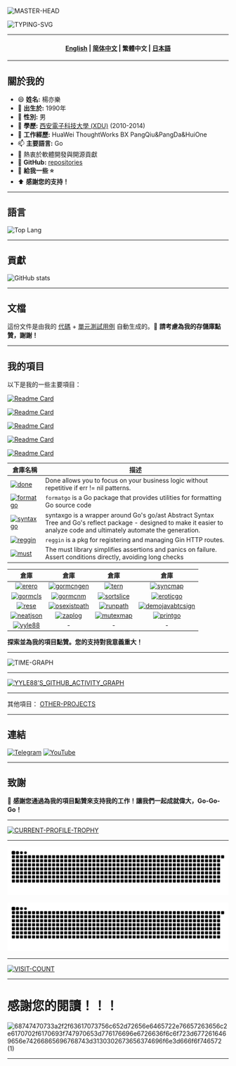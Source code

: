 ![MASTER-HEAD](https://user-images.githubusercontent.com/74038190/213910845-af37a709-8995-40d6-be59-724526e3c3d7.gif)

![TYPING-SVG](https://readme-typing-svg.demolab.com?font=Fira+Code&size=33&pause=1000&color=EBE912&width=999&lines=Hi+there+%F0%9F%91%8B%2C+Welcome+to+my+Page+%F0%9F%91%8B%2C+I'm+yyle88)

---

<!-- 这是一个注释，它不会在渲染时显示出来，这是语言选择的起始位置 -->

<h4 align="center"><a href="./README.md">English</a> | <a href="./README.zh.md">简体中文</a> | <strong>繁體中文</strong> | <a href="./README.ja.md">日本語</a></h4>

<!-- 这是一个注释，它不会在渲染时显示出来，这是语言选择的终止位置 -->

---

## 關於我的

- 😄 **姓名:** 楊亦樂
- 🔭 **出生於:** 1990年
- 🌱 **性別:** 男
- 👯 **學歷:** [西安電子科技大學 (XDU)](https://www.xidian.edu.cn/) (2010-2014)
- 💼 **工作經歷:** HuaWei ThoughtWorks BX PangQiu&PangDa&HuiOne
- 📫 **主要語言:** Go
- 💬 熱衷於軟體開發與開源貢獻
- 🔗 **GitHub:** [repositories](https://github.com/yyle88?tab=repositories&type=public&sort=stargazers)
- 🌟 **給我一些 ⭐**
- ⬆️ **感謝您的支持！**

---

## 語言

![Top Lang](https://github-readme-stats.vercel.app/api/top-langs/?username=yyle88&hide=html)

---

## 貢獻

![GitHub stats](https://github-readme-stats.vercel.app/api?username=yyle88&show_icons=true&theme=radical&show=reviews,prs_merged,prs_merged_percentage&hide=contribs)

---

## 文檔

這份文件是由我的 [代碼](yyle88.go) + [單元測試用例](yyle88_test.go) 自動生成的。🌟 **請考慮為我的存儲庫點贊，謝謝！**

---

## 我的項目

以下是我的一些主要項目：

[![Readme Card](https://github-readme-stats.vercel.app/api/pin/?username=yyle88&repo=gobtcsign&theme=discord_old_blurple)](https://github.com/yyle88/gobtcsign)

[![Readme Card](https://github-readme-stats.vercel.app/api/pin/?username=yyle88&repo=sure&theme=dark)](https://github.com/yyle88/sure)

[![Readme Card](https://github-readme-stats.vercel.app/api/pin/?username=yyle88&repo=gormmom&theme=flag-india)](https://github.com/yyle88/gormmom)

[![Readme Card](https://github-readme-stats.vercel.app/api/pin/?username=yyle88&repo=gotrontrx&theme=calm_pink)](https://github.com/yyle88/gotrontrx)

[![Readme Card](https://github-readme-stats.vercel.app/api/pin/?username=yyle88&repo=osexec&theme=apprentice)](https://github.com/yyle88/osexec)


| 倉庫名稱 | 描述 |
|-------------------------------------------------|--------|
| [![done](https://img.shields.io/badge/done-%23FF4500.svg?style=flat&logoColor=white)](https://github.com/yyle88/done) | Done allows you to focus on your business logic without repetitive if err != nil patterns. |
| [![formatgo](https://img.shields.io/badge/formatgo-%2320B2AA.svg?style=flat&logoColor=white)](https://github.com/yyle88/formatgo) | `formatgo` is a Go package that provides utilities for formatting Go source code |
| [![syntaxgo](https://img.shields.io/badge/syntaxgo-%23FF6347.svg?style=flat&logoColor=white)](https://github.com/yyle88/syntaxgo) | syntaxgo is a wrapper around Go's go/ast Abstract Syntax Tree and Go's reflect package - designed to make it easier to analyze code and ultimately automate the generation. |
| [![reggin](https://img.shields.io/badge/reggin-%2332CD32.svg?style=flat&logoColor=white)](https://github.com/yyle88/reggin) | `reggin` is a pkg for registering and managing Gin HTTP routes. |
| [![must](https://img.shields.io/badge/must-%237D4B91.svg?style=flat&logoColor=white)](https://github.com/yyle88/must) | The must library simplifies assertions and panics on failure. Assert conditions directly, avoiding long checks |


| 倉庫 | 倉庫 | 倉庫 | 倉庫 |
| :--: | :--: | :--: | :--: |
|[![erero](https://img.shields.io/badge/erero-%2320B2AA.svg?style=flat&logoColor=white)](https://github.com/yyle88/erero) | [![gormcngen](https://img.shields.io/badge/gormcngen-%23FF1493.svg?style=flat&logoColor=white)](https://github.com/yyle88/gormcngen) | [![tern](https://img.shields.io/badge/tern-%23DC143C.svg?style=flat&logoColor=white)](https://github.com/yyle88/tern) | [![syncmap](https://img.shields.io/badge/syncmap-%232E8B57.svg?style=flat&logoColor=white)](https://github.com/yyle88/syncmap) | 
|[![gormcls](https://img.shields.io/badge/gormcls-%23FF6347.svg?style=flat&logoColor=white)](https://github.com/yyle88/gormcls) | [![gormcnm](https://img.shields.io/badge/gormcnm-%23FF4500.svg?style=flat&logoColor=white)](https://github.com/yyle88/gormcnm) | [![sortslice](https://img.shields.io/badge/sortslice-%23F7931E.svg?style=flat&logoColor=white)](https://github.com/yyle88/sortslice) | [![eroticgo](https://img.shields.io/badge/eroticgo-%23FFD700.svg?style=flat&logoColor=white)](https://github.com/yyle88/eroticgo) | 
|[![rese](https://img.shields.io/badge/rese-%2332CD32.svg?style=flat&logoColor=white)](https://github.com/yyle88/rese) | [![osexistpath](https://img.shields.io/badge/osexistpath-%2395C59D.svg?style=flat&logoColor=white)](https://github.com/yyle88/osexistpath) | [![runpath](https://img.shields.io/badge/runpath-%23F2D330.svg?style=flat&logoColor=white)](https://github.com/yyle88/runpath) | [![demojavabtcsign](https://img.shields.io/badge/demojavabtcsign-%23F09F3B.svg?style=flat&logoColor=white)](https://github.com/yyle88/demojavabtcsign) | 
|[![neatjson](https://img.shields.io/badge/neatjson-%237D4B91.svg?style=flat&logoColor=white)](https://github.com/yyle88/neatjson) | [![zaplog](https://img.shields.io/badge/zaplog-%23ADFF2F.svg?style=flat&logoColor=white)](https://github.com/yyle88/zaplog) | [![mutexmap](https://img.shields.io/badge/mutexmap-%2391C4A4.svg?style=flat&logoColor=white)](https://github.com/yyle88/mutexmap) | [![printgo](https://img.shields.io/badge/printgo-%233CB371.svg?style=flat&logoColor=white)](https://github.com/yyle88/printgo) | 
|[![yyle88](https://img.shields.io/badge/yyle88-%238A2BE2.svg?style=flat&logoColor=white)](https://github.com/yyle88/yyle88) | - | - | - | 


**探索並為我的項目點贊。您的支持對我意義重大！**

---

![TIME-GRAPH](http://github-profile-summary-cards.vercel.app/api/cards/productive-time?username=yyle88&theme=radical&utcOffset=8.00)

---

[![YYLE88'S_GITHUB_ACTIVITY_GRAPH](https://github-readme-activity-graph.vercel.app/graph?username=yyle88)](https://github.com/yyle88)

---

其他項目： [OTHER-PROJECTS](OTHERS.md)

---

## 連結

[![Telegram](https://img.shields.io/badge/-Telegram-f5e0dc?style=for-the-badge&logo=telegram&logoColor=27A0D9)](https://t.me/yyle88)
[![YouTube](https://img.shields.io/badge/-YouTube-f2cdcd?style=for-the-badge&logo=YouTube&logoColor=FF0000)](https://www.youtube.com/@%E6%9D%A8%E4%BA%A6%E4%B9%901990/videos)

---

## 致謝

🌟 **感謝您通過為我的項目點贊來支持我的工作！讓我們一起成就偉大，Go-Go-Go！**

---

[![CURRENT-PROFILE-TROPHY](https://github-profile-trophy.vercel.app/?username=yyle88)](https://github.com/yyle88)

---

![github contribution grid snake animation](https://raw.githubusercontent.com/yyle88/yyle88/snake/github-contribution-grid-snake-dark.svg#gh-dark-mode-only)

![github contribution grid snake animation](https://raw.githubusercontent.com/yyle88/yyle88/snake/github-contribution-grid-snake.svg#gh-light-mode-only)

---

[![VISIT-COUNT](https://visitcount.itsvg.in/api?id=yyle88&label=profile-views&pretty=true)](https://visitcount.itsvg.in)

---

# 感謝您的閱讀！！！
![68747470733a2f2f63617073756c652d72656e6465722e76657263656c2e6170702f6170693f747970653d776176696e6726636f6c6f723d6772616469656e74266865696768743d3130302673656374696f6e3d666f6f746572 (1)](https://github.com/user-attachments/assets/e599b0c5-b812-4e11-908a-2bdec8c97c5f)

---
